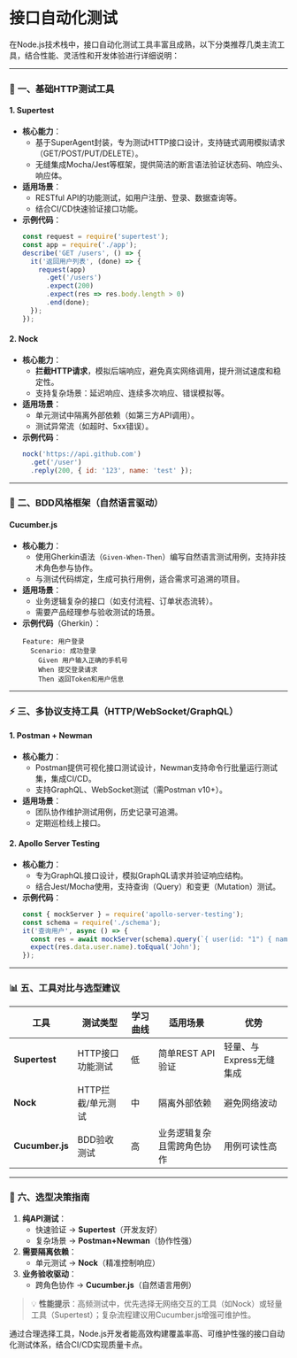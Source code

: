 # 接口自动化测试
在Node.js技术栈中，接口自动化测试工具丰富且成熟，以下分类推荐几类主流工具，结合性能、灵活性和开发体验进行详细说明：

---

### 🧪 **一、基础HTTP测试工具**  
#### 1. **Supertest**  
- **核心能力**：  
  - 基于SuperAgent封装，专为测试HTTP接口设计，支持链式调用模拟请求（GET/POST/PUT/DELETE）。  
  - 无缝集成Mocha/Jest等框架，提供简洁的断言语法验证状态码、响应头、响应体。  
- **适用场景**：  
  - RESTful API的功能测试，如用户注册、登录、数据查询等。  
  - 结合CI/CD快速验证接口功能。  
- **示例代码**：  
  ```javascript
  const request = require('supertest');
  const app = require('./app');
  describe('GET /users', () => {
    it('返回用户列表', (done) => {
      request(app)
        .get('/users')
        .expect(200)
        .expect(res => res.body.length > 0)
        .end(done);
    });
  });
  ```

#### 2. **Nock**  
- **核心能力**：  
  - **拦截HTTP请求**，模拟后端响应，避免真实网络调用，提升测试速度和稳定性。  
  - 支持复杂场景：延迟响应、连续多次响应、错误模拟等。  
- **适用场景**：  
  - 单元测试中隔离外部依赖（如第三方API调用）。  
  - 测试异常流（如超时、5xx错误）。  
- **示例代码**：  
  ```javascript
  nock('https://api.github.com')
    .get('/user')
    .reply(200, { id: '123', name: 'test' });
  ```

---

### 🧩 **二、BDD风格框架（自然语言驱动）**  
#### **Cucumber.js**  
- **核心能力**：  
  - 使用Gherkin语法（`Given-When-Then`）编写自然语言测试用例，支持非技术角色参与协作。  
  - 与测试代码绑定，生成可执行用例，适合需求可追溯的项目。  
- **适用场景**：  
  - 业务逻辑复杂的接口（如支付流程、订单状态流转）。  
  - 需要产品经理参与验收测试的场景。  
- **示例代码**（Gherkin）：  
  ```gherkin
  Feature: 用户登录
    Scenario: 成功登录
      Given 用户输入正确的手机号
      When 提交登录请求
      Then 返回Token和用户信息
  ```

---

### ⚡ **三、多协议支持工具（HTTP/WebSocket/GraphQL）**  
#### 1. **Postman + Newman**  
- **核心能力**：  
  - Postman提供可视化接口测试设计，Newman支持命令行批量运行测试集，集成CI/CD。  
  - 支持GraphQL、WebSocket测试（需Postman v10+）。  
- **适用场景**：  
  - 团队协作维护测试用例，历史记录可追溯。  
  - 定期巡检线上接口。  

#### 2. **Apollo Server Testing**  
- **核心能力**：  
  - 专为GraphQL接口设计，模拟GraphQL请求并验证响应结构。  
  - 结合Jest/Mocha使用，支持查询（Query）和变更（Mutation）测试。  
- **示例代码**：  
  ```javascript
  const { mockServer } = require('apollo-server-testing');
  const schema = require('./schema');
  it('查询用户', async () => {
    const res = await mockServer(schema).query(`{ user(id: "1") { name } }`);
    expect(res.data.user.name).toEqual('John');
  });
  ```

---

### 📊 **五、工具对比与选型建议**
| **工具**         | **测试类型**       | **学习曲线** | **适用场景**                     | **优势**                  |
|------------------|--------------------|--------------|----------------------------------|---------------------------|
| **Supertest**    | HTTP接口功能测试  | 低           | 简单REST API验证               | 轻量、与Express无缝集成   |
| **Nock**         | HTTP拦截/单元测试 | 中           | 隔离外部依赖                   | 避免网络波动              |
| **Cucumber.js**  | BDD验收测试       | 高           | 业务逻辑复杂且需跨角色协作     | 用例可读性高              |

---

### 🔧 **六、选型决策指南**  
1. **纯API测试**：  
   - 快速验证 → **Supertest**（开发友好）  
   - 复杂场景 → **Postman+Newman**（协作性强）  
2. **需要隔离依赖**：  
   - 单元测试 → **Nock**（精准控制响应）  
3. **业务验收驱动**：  
   - 跨角色协作 → **Cucumber.js**（自然语言用例）  

> 💡 **性能提示**：高频测试中，优先选择无网络交互的工具（如Nock）或轻量工具（Supertest）；复杂流程建议用Cucumber.js增强可维护性。

通过合理选择工具，Node.js开发者能高效构建覆盖率高、可维护性强的接口自动化测试体系，结合CI/CD实现质量卡点。